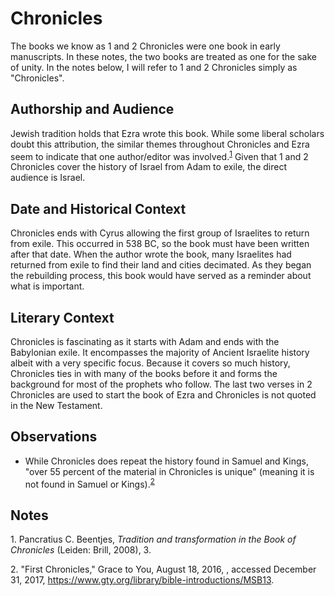 # Chronicles

The books we know as 1 and 2 Chronicles were one book in early manuscripts. In these notes, the two books are treated as one for the sake of unity. In the notes below, I will refer to 1 and 2 Chronicles simply as "Chronicles".

## Authorship and Audience
Jewish tradition holds that Ezra wrote this book. While some liberal scholars doubt this attribution, the similar themes throughout Chronicles and Ezra seem to indicate that one author/editor was involved.<sup>[1](#footnote1)</sup> Given that 1 and 2 Chronicles cover the history of Israel from Adam to exile, the direct audience is Israel.

## Date and Historical Context
Chronicles ends with Cyrus allowing the first group of Israelites to return from exile. This occurred in 538 BC, so the book must have been written after that date. When the author wrote the book, many Israelites had returned from exile to find their land and cities decimated. As they began the rebuilding process, this book would have served as a reminder about what is important.

## Literary Context
Chronicles is fascinating as it starts with Adam and ends with the Babylonian exile. It encompasses the majority of Ancient Israelite history albeit with a very specific focus. Because it covers so much history, Chronicles ties in with many of the books before it and forms the background for most of the prophets who follow. The last two verses in 2 Chronicles are used to start the book of Ezra and Chronicles is not quoted in the New Testament.

## Observations
- While Chronicles does repeat the history found in Samuel and Kings, "over 55 percent of the material in Chronicles is unique" (meaning it is not found in Samuel or Kings).<sup>[2](#footnote2)</sup>

## Notes

<a id="footnote1">1. </a>Pancratius C. Beentjes, *Tradition and transformation in the Book of Chronicles* (Leiden: Brill, 2008), 3.

<a id="footnote2">2. </a>"First Chronicles," Grace to You, August 18, 2016, , accessed December 31, 2017, https://www.gty.org/library/bible-introductions/MSB13.
